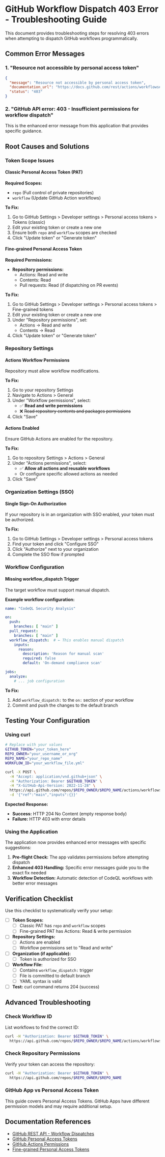 # GitHub Workflow Dispatch 403 Error - Troubleshooting Guide

This document provides troubleshooting steps for resolving 403 errors when attempting to dispatch GitHub workflows programmatically.

## Common Error Messages

### 1. "Resource not accessible by personal access token"
```json
{
  "message": "Resource not accessible by personal access token",
  "documentation_url": "https://docs.github.com/rest/actions/workflows#create-a-workflow-dispatch-event",
  "status": "403"
}
```

### 2. "GitHub API error: 403 - Insufficient permissions for workflow dispatch"
This is the enhanced error message from this application that provides specific guidance.

## Root Causes and Solutions

### Token Scope Issues

#### Classic Personal Access Token (PAT)
**Required Scopes:**
- `repo` (Full control of private repositories)
- `workflow` (Update GitHub Action workflows)

**To Fix:**
1. Go to GitHub Settings > Developer settings > Personal access tokens > Tokens (classic)
2. Edit your existing token or create a new one
3. Ensure both `repo` and `workflow` scopes are checked
4. Click "Update token" or "Generate token"

#### Fine-grained Personal Access Token
**Required Permissions:**
- **Repository permissions:**
  - Actions: Read and write
  - Contents: Read
  - Pull requests: Read (if dispatching on PR events)

**To Fix:**
1. Go to GitHub Settings > Developer settings > Personal access tokens > Fine-grained tokens
2. Edit your existing token or create a new one
3. Under "Repository permissions", set:
   - Actions → Read and write
   - Contents → Read
4. Click "Update token" or "Generate token"

### Repository Settings

#### Actions Workflow Permissions
Repository must allow workflow modifications.

**To Fix:**
1. Go to your repository Settings
2. Navigate to Actions > General
3. Under "Workflow permissions", select:
   - ✅ **Read and write permissions**
   - ❌ ~~Read repository contents and packages permissions~~
4. Click "Save"

#### Actions Enabled
Ensure GitHub Actions are enabled for the repository.

**To Fix:**
1. Go to repository Settings > Actions > General
2. Under "Actions permissions", select:
   - ✅ **Allow all actions and reusable workflows**
   - Or configure specific allowed actions as needed
3. Click "Save"

### Organization Settings (SSO)

#### Single Sign-On Authorization
If your repository is in an organization with SSO enabled, your token must be authorized.

**To Fix:**
1. Go to GitHub Settings > Developer settings > Personal access tokens
2. Find your token and click "Configure SSO"
3. Click "Authorize" next to your organization
4. Complete the SSO flow if prompted

### Workflow Configuration

#### Missing workflow_dispatch Trigger
The target workflow must support manual dispatch.

**Example workflow configuration:**
```yaml
name: "CodeQL Security Analysis"

on:
  push:
    branches: [ "main" ]
  pull_request:
    branches: [ "main" ]
  workflow_dispatch:  # ← This enables manual dispatch
    inputs:
      reason:
        description: 'Reason for manual scan'
        required: false
        default: 'On-demand compliance scan'

jobs:
  analyze:
    # ... job configuration
```

**To Fix:**
1. Add `workflow_dispatch:` to the `on:` section of your workflow
2. Commit and push the changes to the default branch

## Testing Your Configuration

### Using curl
```bash
# Replace with your values
GITHUB_TOKEN="your_token_here"
REPO_OWNER="your_username_or_org"
REPO_NAME="your_repo_name"
WORKFLOW_ID="your_workflow_file.yml"

curl -X POST \
  -H "Accept: application/vnd.github+json" \
  -H "Authorization: Bearer $GITHUB_TOKEN" \
  -H "X-GitHub-Api-Version: 2022-11-28" \
  https://api.github.com/repos/$REPO_OWNER/$REPO_NAME/actions/workflows/$WORKFLOW_ID/dispatches \
  -d '{"ref":"main","inputs":{}}'
```

**Expected Response:**
- **Success:** HTTP 204 No Content (empty response body)
- **Failure:** HTTP 403 with error details

### Using the Application
The application now provides enhanced error messages with specific suggestions:

1. **Pre-flight Check:** The app validates permissions before attempting dispatch
2. **Enhanced 403 Handling:** Specific error messages guide you to the exact fix needed
3. **Workflow Detection:** Automatic detection of CodeQL workflows with better error messages

## Verification Checklist

Use this checklist to systematically verify your setup:

- [ ] **Token Scopes:**
  - [ ] Classic PAT has `repo` and `workflow` scopes
  - [ ] Fine-grained PAT has Actions: Read & write permission
- [ ] **Repository Settings:**
  - [ ] Actions are enabled
  - [ ] Workflow permissions set to "Read and write"
- [ ] **Organization (if applicable):**
  - [ ] Token is authorized for SSO
- [ ] **Workflow File:**
  - [ ] Contains `workflow_dispatch:` trigger
  - [ ] File is committed to default branch
  - [ ] YAML syntax is valid
- [ ] **Test:** curl command returns 204 (success)

## Advanced Troubleshooting

### Check Workflow ID
List workflows to find the correct ID:
```bash
curl -H "Authorization: Bearer $GITHUB_TOKEN" \
  https://api.github.com/repos/$REPO_OWNER/$REPO_NAME/actions/workflows
```

### Check Repository Permissions
Verify your token can access the repository:
```bash
curl -H "Authorization: Bearer $GITHUB_TOKEN" \
  https://api.github.com/repos/$REPO_OWNER/$REPO_NAME
```

### GitHub App vs Personal Access Token
This guide covers Personal Access Tokens. GitHub Apps have different permission models and may require additional setup.

## Documentation References

- [GitHub REST API - Workflow Dispatches](https://docs.github.com/rest/actions/workflows#create-a-workflow-dispatch-event)
- [GitHub Personal Access Tokens](https://docs.github.com/authentication/keeping-your-account-and-data-secure/creating-a-personal-access-token)
- [GitHub Actions Permissions](https://docs.github.com/repositories/managing-your-repositorys-settings-and-features/enabling-features-for-your-repository/managing-github-actions-settings-for-a-repository)
- [Fine-grained Personal Access Tokens](https://docs.github.com/authentication/keeping-your-account-and-data-secure/creating-a-personal-access-token#creating-a-fine-grained-personal-access-token)